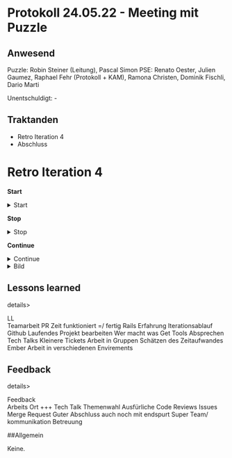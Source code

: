 # Protokoll 24.05.22 - Meeting mit Puzzle

## Anwesend
Puzzle: Robin Steiner (Leitung), Pascal Simon
PSE: Renato Oester, Julien Gaumez, Raphael Fehr (Protokoll + KAM), Ramona Christen, Dominik Fischli, Dario Marti

Unentschuldigt: -

## Traktanden
* Retro Iteration 4
* Abschluss

# Retro Iteration 4

**Start**
<details> <summary>Start</summary>
  
 
  
  </details>


**Stop**
<details><summary>Stop</summary>

  
  </details>


**Continue**
<details><summary>Continue</summary>
  Rails fähigkeiten 
  Bier
 
  
  </details>
  
<details><summary>Bild</summary>


![test photo]()

</details>

## Lessons learned

details><summary>LL</summary>
Teamarbeit 
PR Zeit 
funktioniert =/ fertig 
Rails Erfahrung 
Iterationsablauf 
Github 
Laufendes Projekt bearbeiten 
  Wer macht was
  Get Tools 
  Absprechen 
  Tech Talks 
  Kleinere Tickets
  Arbeit in Gruppen
  Schätzen des Zeitaufwandes 
  Ember 
  Arbeit in verschiedenen Envirements
  
 
  
  </details>

## Feedback 
details><summary>Feedback</summary>
  Arbeits Ort +++
  Tech Talk Themenwahl 
  Ausfürliche Code Reviews 
  Issues 
  Merge Request 
  Guter Abschluss auch noch mit endspurt 
  Super Team/ kommunikation 
  Betreuung
 
  
 
  
  </details>


##Allgemein

Keine.


